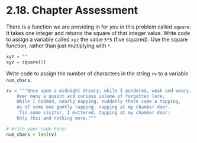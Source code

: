 # 2.18. Chapter Assessment

There is a function we are providing in for you in this problem called `square`.
It takes one integer and returns the square of that integer value. Write code
to assign a variable called `xyz` the value `5*5` (five squared). Use the square
function, rather than just multiplying with `*`.
```python
xyz = ""
xyz = square(5)
```

Write code to assign the number of characters in the string `rv` to a variable
`num_chars`.
```python
rv = """Once upon a midnight dreary, while I pondered, weak and weary,
    Over many a quaint and curious volume of forgotten lore,
    While I nodded, nearly napping, suddenly there came a tapping,
    As of some one gently rapping, rapping at my chamber door.
    'Tis some visitor, I muttered, tapping at my chamber door;
    Only this and nothing more."""

# Write your code here!
num_chars = len(rv)
```
